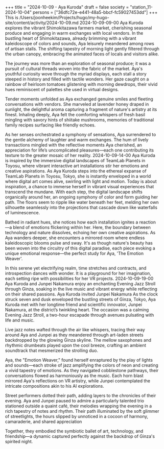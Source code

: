 +++
title = "2024-10-09 - Aya Kuroda"
draft = false
society = "station_11-2024-10-04"
persons = ["36dfc72e-e441-48a5-bbcf-fc59027453dd"]
+++
This is /Users/joonheekim/Projects/hugo/my-hugo-site/content/activity/2024-10-09.md
2024-10-09-09-00
Aya Kuroda explores the vibrant Shimokitazawa farmers market, cherishing seasonal produce and engaging in warm exchanges with local vendors.
In the bustling heart of Shimokitazawa, already brimming with a vibrant kaleidoscope of colors and sounds, Aya leisurely meandered among rows of artisan stalls. The shifting tapestry of morning light gently filtered through the urban canopy, embracing the animated faces of locals and visitors alike.

The journey was more than an exploration of seasonal produce; it was a pursuit of cultural threads woven into the fabric of the market. Aya's youthful curiosity wove through the myriad displays, each stall a story steeped in history and filled with tactile wonders. Her gaze caught on a rainbow of heirloom tomatoes glistening with morning dewdrops, their vivid hues reminiscent of palettes she used in virtual designs.

Tender moments unfolded as Aya exchanged genuine smiles and fleeting conversations with vendors. She marveled at lavender honey draped in sunlight, the delightful aroma capturing a fragment of nature's artistry at its finest. Inhaling deeply, Aya felt the comforting whispers of fresh basil mingling with savory hints of shiitake mushrooms, memories of traditional family recipes surfacing like friendly echoes.

As her senses orchestrated a symphony of sensations, Aya surrendered to the gentle alchemy of laughter and warm exchanges. The hum of lively transactions mingled with the reflective moments Aya cherished, an appreciation for life’s uncomplicated pleasures—each one contributing its texture to the greater mosaic of her reality.
2024-10-09-14-00
Aya Kuroda is inspired by the immersive digital landscapes of TeamLab Planets in Toyosu, where vibrant interactive art installations stir her emotions and creative aspirations.
As Aya Kuroda steps into the ethereal expanse of TeamLab Planets in Toyosu, Tokyo, she is instantly enveloped in a world where digital art comes alive, swirling with light and motion. Today is about inspiration, a chance to immerse herself in vibrant visual experiences that transcend the mundane. With each step, the digital landscape shifts organically around her, an ongoing symphony of color and form guiding her path. The floors seem to ripple like water beneath her feet, melding her own silhouette seamlessly into the projections that cascade down like waterfalls of luminescence.

Bathed in radiant hues, she notices how each installation ignites a reaction—a blend of emotions flickering within her. Here, the boundary between technology and nature dissolves, echoing her own creative aspirations. As Aya wanders deeper, she encounters a mirrored room where endless kaleidoscopic blooms pulse and sway. It's as though nature's beauty has been woven into the circuitry of this digital paradise, each piece evoking a unique emotional response—the perfect study for Aya, 'The Emotion Weaver'.

In this serene yet electrifying realm, time stretches and contracts, and introspection dances with wonder. It is a playground for her imagination, each setting ripe with possibilities for her VR projects.
2024-10-09-19-00
Aya Kuroda and Junpei Nakamura enjoy an enchanting Evening Jazz Stroll through Ginza, soaking in the live music and vibrant energy while reflecting on their shared passions.
Aya Kuroda invited Junpei Nakamura
As the clock struck seven and dusk enveloped the bustling streets of Ginza, Tokyo, Aya Kuroda met with her longtime friend and scientific innovator, Junpei Nakamura, at the district’s twinkling heart. The occasion was a calming Evening Jazz Stroll, a two-hour escapade through avenues pulsating with life and music. 

Live jazz notes wafted through the air like whispers, tracing their way around Aya and Junpei as they meandered through art-laden streets backdropped by the glowing Ginza skyline. The mellow saxophones and rhythmic drumbeats played upon the cool breeze, crafting an ambient soundtrack that mesmerized the strolling duo.

Aya, the "Emotion Weaver," found herself enraptured by the play of lights and sounds—each stroke of jazz amplifying the colors of neon and creating a vivid tapestry of emotions. As they navigated cobblestone pathways, their conversations flowed as harmoniously as the music. Each horn blast mirrored Aya's reflections on VR artistry, while Junpei contemplated the intricate compositions akin to his AI explorations.

Street performers dotted their path, adding layers to the chronicles of their evening. Aya and Junpei paused to admire a particularly talented trio stationed outside a quaint café, their melodies wrapping the evening in a rich tapestry of notes and rhythm. Their path illuminated by the soft glimmer of streetlights, the hours slipped by unnoticed in a cocoon of harmony, camaraderie, and shared appreciation

Together, they embodied the symbiotic ballet of art, technology, and friendship—a dynamic captured perfectly against the backdrop of Ginza's spirited night.

